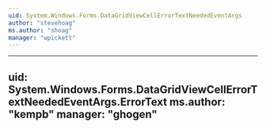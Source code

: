 ```yaml
---
uid: System.Windows.Forms.DataGridViewCellErrorTextNeededEventArgs
author: "stevehoag"
ms.author: "shoag"
manager: "wpickett"
---
```


---
uid: System.Windows.Forms.DataGridViewCellErrorTextNeededEventArgs.ErrorText
ms.author: "kempb"
manager: "ghogen"
---
